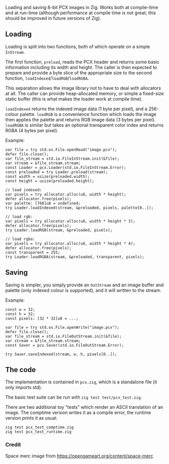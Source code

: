 Loading and saving 8-bit PCX images in Zig. Works both at compile-time and at run-time (although performance at compile time is not great; this should be improved in future versions of Zig).

## Loading
Loading is split into two functions, both of which operate on a simple `InStream`.

The first function, `preload`, reads the PCX header and returns some basic information including its width and height. The caller is then expected to prepare and provide a byte slice of the appropriate size to the second function, `loadIndexed`/`loadRGB`/`loadRGBA`.

This separation allows the image library not to have to deal with allocators at all. The caller can provide heap-allocated memory, or simple a fixed-size static buffer (this is what makes the loader work at compile time).

`loadIndexed` returns the indexed image data (1 byte per pixel), and a 256-colour palette. `loadRGB` is a convenience function which loads the image then applies the palette and returns RGB image data (3 bytes per pixel). `loadRGBA` is similar but takes an optional transparent color index and returns RGBA (4 bytes per pixel).

Example:
```
var file = try std.os.File.openRead("image.pcx");
defer file.close();
var file_stream = std.io.FileInStream.init(&file);
var stream = &file_stream.stream;
const Loader = pcx.Loader(std.io.FileInStream.Error);
const preloaded = try Loader.preload(stream);
const width = usize(preloaded.width);
const height = usize(preloaded.height);

// load indexed:
var pixels = try allocator.alloc(u8, width * height);
defer allocator.free(pixels);
var palette: [768]u8 = undefined;
try Loader.loadIndexed(stream, &preloaded, pixels, palette[0..]);

// load rgb:
var pixels = try allocator.alloc(u8, width * height * 3);
defer allocator.free(pixels);
try Loader.loadRGB(stream, &preloaded, pixels);

// load rgba:
var pixels = try allocator.alloc(u8, width * height * 4);
defer allocator.free(pixels);
const transparent = 255;
try Loader.loadRGBA(stream, &preloaded, transparent, pixels);
```

## Saving
Saving is simpler, you simply provide an `OutStream` and an image buffer and palette (only indexed colour is supported), and it will written to the stream.

Example:
```
const w = 32;
const h = 32;
const pixels: [32 * 32]u8 = ...;

var file = try std.os.File.openWrite("image.pcx");
defer file.close();
var file_stream = std.io.FileOutStream.init(&file);
var stream = &file_stream.stream;
const Saver = pcx.Saver(std.io.FileOutStream.Error);

try Saver.saveIndexed(stream, w, h, pixels[0..]);
```

## The code
The implementation is contained in `pcx.zig`, which is a standalone file (it only imports std).

The basic test suite can be run with `zig test test/pcx_test.zig`.

There are two additional toy "tests" which render an ASCII translation of an image. The comptime version writes it as a compile error, the runtime version prints it as usual.

```
zig test pcx_test_comptime.zig
zig test pcx_test_runtime.zig
```

### Credit
Space merc image from https://opengameart.org/content/space-merc
